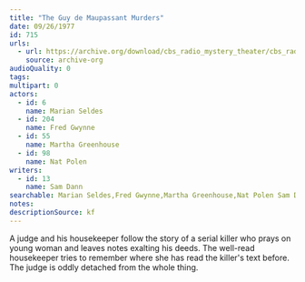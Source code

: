 ```yaml
---
title: "The Guy de Maupassant Murders"
date: 09/26/1977
id: 715
urls: 
  - url: https://archive.org/download/cbs_radio_mystery_theater/cbs_radio_mystery_theater-0701-0750.zip/cbs_radio_mystery_theater-0701-0750%2Fcbsrmt_0715_the_guy_de_maupassant_murders.mp3
    source: archive-org
audioQuality: 0
tags: 
multipart: 0
actors:  
  - id: 6
    name: Marian Seldes  
  - id: 204
    name: Fred Gwynne  
  - id: 55
    name: Martha Greenhouse  
  - id: 98
    name: Nat Polen
writers:  
  - id: 13
    name: Sam Dann
searchable: Marian Seldes,Fred Gwynne,Martha Greenhouse,Nat Polen Sam Dann
notes: 
descriptionSource: kf
---
```

A judge and his housekeeper follow the story of a serial killer who prays on young woman and leaves notes exalting his deeds. The well-read housekeeper tries to remember where she has read the killer's text before. The judge is oddly detached from the whole thing.
